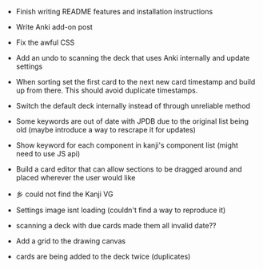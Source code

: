- Finish writing README features and installation instructions
- Write Anki add-on post
- Fix the awful CSS
- Add an undo to scanning the deck that uses Anki internally and update settings
- When sorting set the first card to the next new card timestamp and build up from there. This should avoid duplicate timestamps.
- Switch the default deck internally instead of through unreliable method
- Some keywords are out of date with JPDB due to the original list being old (maybe introduce a way to rescrape it for updates)
- Show keyword for each component in kanji's component list (might need to use JS api)
- Build a card editor that can allow sections to be dragged around and placed wherever the user would like
- 乡 could not find the Kanji VG
- Settings image isnt loading (couldn't find a way to reproduce it)
- scanning a deck with due cards made them all invalid date??
- Add a grid to the drawing canvas

- cards are being added to the deck twice (duplicates)